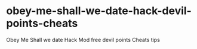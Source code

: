 # obey-me-shall-we-date-hack-devil-points-cheats
Obey Me Shall we date Hack Mod free devil points Cheats tips
